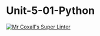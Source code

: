 # Unit-5-01-Python
[![Mr Coxall's Super Linter](https://github.com/ICS3U-Programming-JaydenS/Unit-5-01-Python/workflows/Mr%20Coxall's%20Super%20Linter/badge.svg)](https://github.com/ICS3U-Programming-JaydenS/Unit-5-01-Python/actions/)
